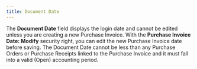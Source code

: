 ```yaml
---
title: Document Date
---
```



The **Document Date** field displays  the login date and cannot be edited unless you are creating a new Purchase  Invoice. With the **Purchase Invoice Date: 
 Modify** security right, you can edit the new Purchase Invoice date  before saving. The Document Date cannot be less than any Purchase Orders  or Purchase Receipts linked to the Purchase Invoice and it must fall into  a valid (Open) accounting period.
